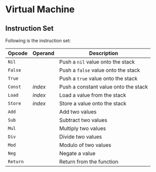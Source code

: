 
# Virtual Machine

## Instruction Set

Following is the instruction set:

| Opcode   | Operand | Description                          |
| -------- | ------- | ------------------------------------ |
| `Nil`    |         | Push a `nil` value onto the stack    |
| `False`  |         | Push a `false` value onto the stack  | 
| `True`   |         | Push a `true` value onto the stack   |
| `Const`  | _index_ | Push a constant value onto the stack |
| `Load`   | _index_ | Load a value from the stack          |
| `Store`  | _index_ | Store a value onto the stack         |
| `Add`    |         | Add two values                       |
| `Sub`    |         | Subtract two values                  |
| `Mul`    |         | Multiply two values                  |
| `Div`    |         | Divide two values                    |
| `Mod`    |         | Modulo of two values                 |
| `Neg`    |         | Negate a value                       |
| `Return` |         | Return from the function             |
